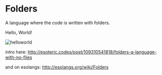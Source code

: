 # Folders
A language where the code is written with folders. 

Hello, World!

![helloworld](https://cloud.githubusercontent.com/assets/1832142/5958802/8800d424-a796-11e4-97b4-bb02d4779125.png)


intro here: http://esoteric.codes/post/109310541818/folders-a-language-with-no-files

and on esolangs: http://esolangs.org/wiki/Folders
